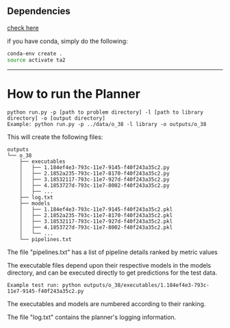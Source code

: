 ## Dependencies
[check here](environment.yml)

if you have conda, simply do the following:

```sh
conda-env create .
source activate ta2
```
---
How to run the Planner
=======

```
python run.py -p [path to problem directory] -l [path to library directory] -o [output directory] 
Example: python run.py -p ../data/o_38 -l library -o outputs/o_38
```

This will create the following files:
```
outputs
└── o_38
    ├── executables
    │   ├── 1.184ef4e3-793c-11e7-9145-f40f243a35c2.py
    │   ├── 2.1852a235-793c-11e7-8170-f40f243a35c2.py
    │   ├── 3.18532117-793c-11e7-927d-f40f243a35c2.py
    │   ├── 4.1853727d-793c-11e7-8002-f40f243a35c2.py
    │   ├── ...
    ├── log.txt
    ├── models
    │   ├── 1.184ef4e3-793c-11e7-9145-f40f243a35c2.pkl
    │   ├── 2.1852a235-793c-11e7-8170-f40f243a35c2.pkl
    │   ├── 3.18532117-793c-11e7-927d-f40f243a35c2.pkl
    │   ├── 4.1853727d-793c-11e7-8002-f40f243a35c2.pkl
    │   └── ...
    └── pipelines.txt
```

The file "pipelines.txt" has a list of pipeline details ranked by metric values

The executable files depend upon their respective models in the models directory, and can be executed directly to get predictions for the test data.
```
Example test run: python outputs/o_38/executables/1.184ef4e3-793c-11e7-9145-f40f243a35c2.py
```
The executables and models are numbered according to their ranking.

The file "log.txt" contains the planner's logging information.
